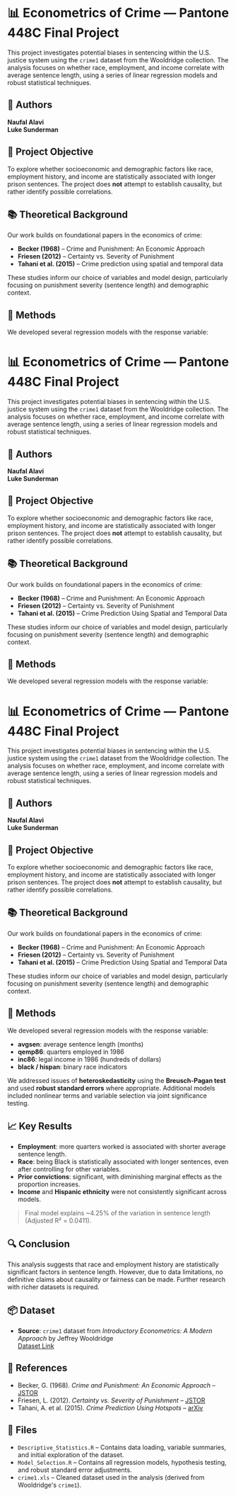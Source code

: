 # 📊 Econometrics of Crime — Pantone 448C Final Project

This project investigates potential biases in sentencing within the U.S. justice system using the `crime1` dataset from the Wooldridge collection. The analysis focuses on whether race, employment, and income correlate with average sentence length, using a series of linear regression models and robust statistical techniques.

## 👥 Authors
**Naufal Alavi**  
**Luke Sunderman**

## 🎯 Project Objective
To explore whether socioeconomic and demographic factors like race, employment history, and income are statistically associated with longer prison sentences. The project does **not** attempt to establish causality, but rather identify possible correlations.

## 📚 Theoretical Background
Our work builds on foundational papers in the economics of crime:
- **Becker (1968)** – Crime and Punishment: An Economic Approach
- **Friesen (2012)** – Certainty vs. Severity of Punishment
- **Tahani et al. (2015)** – Crime prediction using spatial and temporal data

These studies inform our choice of variables and model design, particularly focusing on punishment severity (sentence length) and demographic context.

## 🧪 Methods
We developed several regression models with the response variable:


# 📊 Econometrics of Crime — Pantone 448C Final Project

This project investigates potential biases in sentencing within the U.S. justice system using the `crime1` dataset from the Wooldridge collection. The analysis focuses on whether race, employment, and income correlate with average sentence length, using a series of linear regression models and robust statistical techniques.

## 👥 Authors
**Naufal Alavi**  
**Luke Sunderman**

## 🎯 Project Objective
To explore whether socioeconomic and demographic factors like race, employment history, and income are statistically associated with longer prison sentences. The project does **not** attempt to establish causality, but rather identify possible correlations.

## 📚 Theoretical Background
Our work builds on foundational papers in the economics of crime:
- **Becker (1968)** – Crime and Punishment: An Economic Approach  
- **Friesen (2012)** – Certainty vs. Severity of Punishment  
- **Tahani et al. (2015)** – Crime Prediction Using Spatial and Temporal Data  

These studies inform our choice of variables and model design, particularly focusing on punishment severity (sentence length) and demographic context.

## 🧪 Methods
We developed several regression models with the response variable:

# 📊 Econometrics of Crime — Pantone 448C Final Project

This project investigates potential biases in sentencing within the U.S. justice system using the `crime1` dataset from the Wooldridge collection. The analysis focuses on whether race, employment, and income correlate with average sentence length, using a series of linear regression models and robust statistical techniques.

## 👥 Authors
**Naufal Alavi**  
**Luke Sunderman**

## 🎯 Project Objective
To explore whether socioeconomic and demographic factors like race, employment history, and income are statistically associated with longer prison sentences. The project does **not** attempt to establish causality, but rather identify possible correlations.

## 📚 Theoretical Background
Our work builds on foundational papers in the economics of crime:
- **Becker (1968)** – Crime and Punishment: An Economic Approach  
- **Friesen (2012)** – Certainty vs. Severity of Punishment  
- **Tahani et al. (2015)** – Crime Prediction Using Spatial and Temporal Data  

These studies inform our choice of variables and model design, particularly focusing on punishment severity (sentence length) and demographic context.

## 🧪 Methods
We developed several regression models with the response variable:


- **avgsen**: average sentence length (months)  
- **qemp86**: quarters employed in 1986  
- **inc86**: legal income in 1986 (hundreds of dollars)  
- **black / hispan**: binary race indicators  

We addressed issues of **heteroskedasticity** using the **Breusch-Pagan test** and used **robust standard errors** where appropriate. Additional models included nonlinear terms and variable selection via joint significance testing.

## 📈 Key Results
- **Employment**: more quarters worked is associated with shorter average sentence length.
- **Race**: being Black is statistically associated with longer sentences, even after controlling for other variables.
- **Prior convictions**: significant, with diminishing marginal effects as the proportion increases.
- **Income** and **Hispanic ethnicity** were not consistently significant across models.

> Final model explains ~4.25% of the variation in sentence length (Adjusted R² = 0.0411).

## 🔍 Conclusion
This analysis suggests that race and employment history are statistically significant factors in sentence length. However, due to data limitations, no definitive claims about causality or fairness can be made. Further research with richer datasets is required.

## 📦 Dataset
- **Source**: `crime1` dataset from *Introductory Econometrics: A Modern Approach* by Jeffrey Wooldridge  
  [Dataset Link](https://www.cengage.com/cgi-wadsworth/course_products_wp.pl?fid=M20b&product_isbn_issn=9781111531041)

## 🔗 References
- Becker, G. (1968). *Crime and Punishment: An Economic Approach* – [JSTOR](http://www.jstor.org/stable/1830482)  
- Friesen, L. (2012). *Certainty vs. Severity of Punishment* – [JSTOR](http://www.jstor.org/stable/41638882)  
- Tahani, A. et al. (2015). *Crime Prediction Using Hotspots* – [arXiv](https://arxiv.org/ftp/arxiv/papers/1508/1508.02050.pdf)

## 📁 Files
- `Descriptive_Statistics.R` – Contains data loading, variable summaries, and initial exploration of the dataset.
- `Model_Selection.R` – Contains all regression models, hypothesis testing, and robust standard error adjustments.
- `crime1.xls` – Cleaned dataset used in the analysis (derived from Wooldridge's `crime1`).
